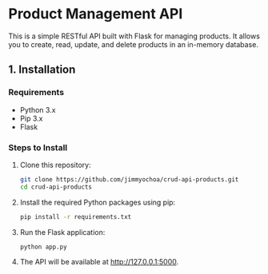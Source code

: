 # Product Management API

This is a simple RESTful API built with Flask for managing products. It allows you to create, read, update, and delete products in an in-memory database.

## 1. Installation

### Requirements

- Python 3.x
- Pip 3.x
- Flask

### Steps to Install

1. Clone this repository:
   ```bash
   git clone https://github.com/jimmyochoa/crud-api-products.git
   cd crud-api-products
2. Install the required Python packages using pip:
   ```bash
   pip install -r requirements.txt
3. Run the Flask application:
   ```bash
   python app.py
4. The API will be available at http://127.0.0.1:5000.
